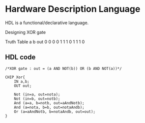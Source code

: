 # Hardware Description Language

HDL is a functional/declarative language.

Designing XOR gate

Truth Table
a b out
0 0  0
0 1  1
1 0  1
1 1  0

## HDL code

```hdl
/*XOR gate : out = (a AND NOT(b)) OR (b AND NOT(a))*/

CHIP Xor{
    IN a,b;
    OUT out;

    Not (in=a, out=nota);
    Not (in=b, out=notb);
    And (a=a, b=notb, out=aAndNotb);
    And (a=nota, b=b, out=notaAndb);
    Or (a=aAndNotb, b=notaAndb, out=out);
}

```
